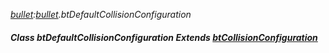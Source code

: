 _[bullet](../../modules/bullet/bullet-module.md):[bullet](../../modules/bullet/bullet-module.md).btDefaultCollisionConfiguration_
##### Class btDefaultCollisionConfiguration Extends [btCollisionConfiguration](../../modules/bullet/bullet-btcollisionconfiguration.md)
